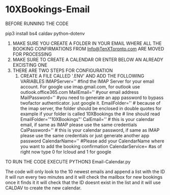 # 10XBookings-Email
BEFORE RUNNING THE CODE

pip3 install bs4 caldav python-dotenv

1. MAKE SURE YOU CREATE A FOLDER IN YOUR EMAIL 
   WHERE ALL THE BOOKING CONFIRMATIONS FROM Info@TenXToronto.com
   ARE MOVED FOR PROCESSING
2. MAKE SURE TO CREATE A CALENDAR OR ENTER BELOW AN ALREADY EXCISTING ONE
3. THERE ARE TWO STEPS FOR CONFIGURATION
    1. CREATE A FILE CALLED '.ENV' AND ADD THE FOLLOWING VARIABLES
        IMAPServer=''     #find the IMAP Server for your email account. For google use imap.gmail.com, for outlook use outlook.office365.com
        MailEmail=''      #your email address
        MailPassword=''   #you need to generate an app password to bypass twofactor authenticator. just google it.
        EmailFolder=''    # because of the imap server, the folder should be enclosed in double quotes for example if your folder is called 10XBookings the
                          # line should read EmailFolder='"10XBookings"'
        CalEmail=''       # this is your calendar email, if same as IMAP please use the same credentials
        CalPassword=''    # this is your calendar password, if same as IMAP please use the same credentials or just generate another app password
        CalendarName=''   #Please add your CalendarName where you want to add the booking confirmation
        CalendarService=  #as of right now type 0 for Icloud and 1 for google
        
TO RUN THE CODE EXECUTE PYTHON3 Email-Calendar.py

The code will only look to the 10 newest emails and append a list with the ID
it will run every two minutes and it will check the mailbox for new bookings
once it finds it it will check that the ID doesnt exist in the list and 
it will use CALDAV to create the new calendar.
